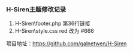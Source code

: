 ### H-Siren主题修改记录
1. H-Siren\footer.php   第36行链接
2. H-Siren\style.css  red 改为 #666

项目地址：https://github.com/galnetwen/H-Siren
